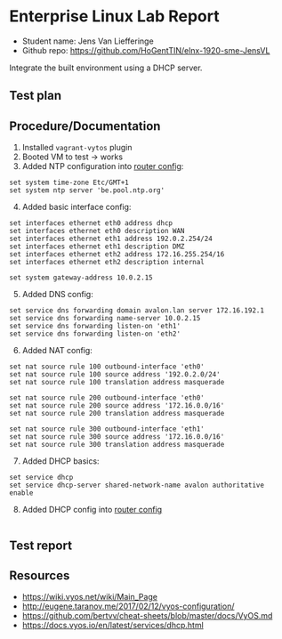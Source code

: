 # Enterprise Linux Lab Report

- Student name: Jens Van Liefferinge
- Github repo: <https://github.com/HoGentTIN/elnx-1920-sme-JensVL>

Integrate the built environment using a DHCP server.

## Test plan

## Procedure/Documentation

1. Installed `vagrant-vytos` plugin
2. Booted VM to test -> works
3. Added NTP configuration into [router config](https://github.com/HoGentTIN/elnx-1920-sme-JensVL/blob/solution/scripts/router-config.sh):

```shell
set system time-zone Etc/GMT+1
set system ntp server 'be.pool.ntp.org'
```

4. Added basic interface config:

```shell
set interfaces ethernet eth0 address dhcp
set interfaces ethernet eth0 description WAN
set interfaces ethernet eth1 address 192.0.2.254/24
set interfaces ethernet eth1 description DMZ
set interfaces ethernet eth2 address 172.16.255.254/16
set interfaces ethernet eth2 description internal

set system gateway-address 10.0.2.15
```

5. Added DNS config:

```shell
set service dns forwarding domain avalon.lan server 172.16.192.1
set service dns forwarding name-server 10.0.2.15
set service dns forwarding listen-on 'eth1'
set service dns forwarding listen-on 'eth2'
```

6. Added NAT config:

```shell
set nat source rule 100 outbound-interface 'eth0'
set nat source rule 100 source address '192.0.2.0/24'
set nat source rule 100 translation address masquerade

set nat source rule 200 outbound-interface 'eth0'
set nat source rule 200 source address '172.16.0.0/16'
set nat source rule 200 translation address masquerade

set nat source rule 300 outbound-interface 'eth1'
set nat source rule 300 source address '172.16.0.0/16'
set nat source rule 300 translation address masquerade
```

7. Added DHCP basics:

```shell
set service dhcp
set service dhcp-server shared-network-name avalon authoritative enable
```

8. Added DHCP config into [router config](https://github.com/HoGentTIN/elnx-1920-sme-JensVL/blob/solution/scripts/router-config.sh)

```shell

```

## Test report

## Resources

- <https://wiki.vyos.net/wiki/Main_Page>
- <http://eugene.taranov.me/2017/02/12/vyos-configuration/>
- <https://github.com/bertvv/cheat-sheets/blob/master/docs/VyOS.md>
- <https://docs.vyos.io/en/latest/services/dhcp.html>
